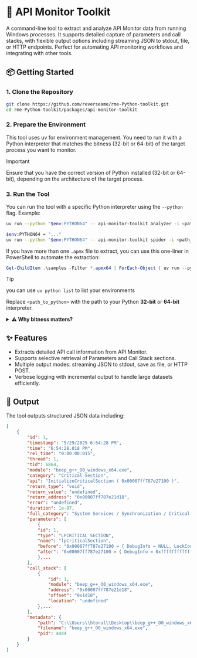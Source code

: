 # 🐍 API Monitor Toolkit

A command-line tool to extract and analyze API Monitor data from running Windows processes. It supports detailed capture of parameters and call stacks, with flexible output options including streaming JSON to stdout, file, or HTTP endpoints. Perfect for automating API monitoring workflows and integrating with other tools.

## 📦 Getting Started

### 1. Clone the Repository

```bash
git clone https://github.com/reverseame/rme-Python-toolkit.git
cd rme-Python-toolkit/packages/api-monitor-toolkit
```

### 2. Prepare the Environment

This tool uses uv for environment management. You need to run it with a Python interpreter that matches the bitness (32-bit or 64-bit) of the target process you want to monitor.

> [!IMPORTANT]
> Ensure that you have the correct version of Python installed (32-bit or 64-bit), depending on the architecture of the target process.

### 3. Run the Tool

You can run the tool with a specific Python interpreter using the `--python` flag. Example:

```bash
uv run --python "$env:PYTHON64" -- api-monitor-toolkit analyzer -i <path_to_exe> -v
```

```bash
$env:PYTHON64 = "..."
uv run --python "$env:PYTHON64" -- api-monitor-toolkit spider -i <path_to_apmx> -p -c -o output.json -v
```

If you have more than one `.apmx` file to extract, you can use this one-liner in PowerShell to automate the extraction:

```powershell
Get-ChildItem .\samples -Filter *.apmx64 | ForEach-Object { uv run --python "$env:PYTHON64" -- api-monitor-toolkit spider -i $_.FullName -p -r "C:\\rohitab.com\\API Monitor\\" -c -o "$($_.BaseName).json" -v }
```

> [!TIP]
> you can use `uv python list` to list your environments

Replace `<path_to_python>` with the path to your Python **32-bit** or **64-bit** interpreter.

<details> 
<summary>
<strong>⚠️ Why bitness matters?</strong>
</summary>

This toolkit reads memory directly from API Monitor using low-level system APIs.
Because of Windows architecture restrictions, you must use a Python interpreter with the same bitness (32 or 64) as the target application:
- If the target process is 32-bit → you must run the scraper with Python 32-bit.
- If the target process is 64-bit → you must run the scraper with Python 64-bit.

</details>

## ✨ Features

- Extracts detailed API call information from API Monitor.
- Supports selective retrieval of Parameters and Call Stack sections.
- Multiple output modes: streaming JSON to stdout, save as file, or HTTP POST.
- Verbose logging with incremental output to handle large datasets efficiently.

## 📂 Output

The tool outputs structured JSON data including:

```json
[
    {
        "id": 1,
        "timestamp": "5/29/2025 6:54:28 PM",
        "time": "6:54:28.018 PM",
        "rel_time": "0:00:00:015",
        "thread": 1,
        "tid": 6864,
        "module": "beep_g++_O0_windows_x64.exe",
        "category": "Critical Section",
        "api": "InitializeCriticalSection ( 0x00007ff787e27100 )",
        "return_type": "void",
        "return_value": "undefined",
        "return_address": "0x00007ff787e21d18",
        "error": "undefined",
        "duration": 1e-07,
        "full_category": "System Services / Synchronization / Critical Section",
        "parameters": [
            {
            "id": 1,
            "type": "LPCRITICAL_SECTION",
            "name": "lpCriticalSection",
            "before": "0x00007ff787e27100 = { DebugInfo = NULL, LockCount = 0, RecursionCount = 0  ...}",
            "after": "0x00007ff787e27100 = { DebugInfo = 0xffffffffffffffff, LockCount = -1, RecursionCount = 0  ...}"
            },...
        ],
        "call_stack": [
            {
                "id": 1,
                "module": "beep_g++_O0_windows_x64.exe",
                "address": "0x00007ff787e21d18",
                "offset": "0x1d18",
                "location": "undefined"
            },...
        ],
        "metadata": {
            "path": "C:\\Users\\htoral\\Desktop\\beep_g++_O0_windows_x64.exe", 
            "filename": "beep_g++_O0_windows_x64.exe", 
            "pid": 4444
        }
    }
]
```
